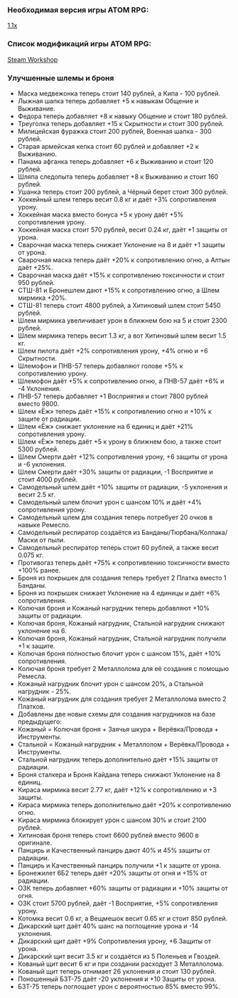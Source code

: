 ### Необходимая версия игры ATOM RPG:
[1.1x](https://store.steampowered.com/app/552620)

### Список модификаций игры ATOM RPG:
[Steam Workshop](https://steamcommunity.com/app/552620/workshop)

### Улучшенные шлемы и броня
- Маска медвежонка теперь стоит 140 рублей, а Кипа - 100 рублей.
- Лыжная шапка теперь добавляет +5 к навыкам Общение и Выживание.
- Федора теперь добавляет +8 к навыку Общение и стоит 180 рублей.
- Треуголка теперь добавляет +15 к Скрытности и стоит 300 рублей.
- Милицейская фуражка стоит 200 рублей, Военная шапка - 300 рублей.
- Старая армейская кепка стоит 60 рублей и добавляет +2 к Выживанию.
- Панама афганка теперь добавляет +6 к Выживанию и стоит 120 рублей.
- Шляпа следопыта теперь добавляет +8 к Выживанию и стоит 160 рублей.
- Ушанка теперь стоит 200 рублей, а Чёрный берет стоит 300 рублей.
- Хоккейный шлем теперь весит 0.8 кг и даёт +3% сопротивления урону.
- Хоккейная маска вместо бонуса +5 к урону даёт +5% сопротивления урону.
- Хоккейная маска стоит 570 рублей, весит 0.24 кг, даёт +1 защиты от урона.
- Сварочная маска теперь снижает Уклонение на 8 и даёт +1 защиты от урона.
- Сварочная маска теперь даёт +20% к сопротивлению огню, а Алтын даёт +25%.
- Сварочная маска даёт +15% к сопротивлению токсичности и стоит 950 рублей.
- СТШ-81 и Бронешлем дают +15% к сопротивлению огню, а Шлем мирмика +20%.
- СТШ-81 теперь стоит 4800 рублей, а Хитиновый шлем стоит 5450 рублей.
- Шлем мирмика увеличивает урон в ближнем бою на 5 и стоит 2300 рублей.
- Шлем мирмика теперь весит 1.3 кг, а вот Хитиновый шлем весит 1.5 кг.
- Шлем пилота даёт +2% сопротивления урону, +4% огню и +6 Скрытности.
- Шлемофон и ПНВ-57 теперь добавляют голове +5% к сопротивлению урону.
- Шлемофон даёт +5% к сопротивлению огню, а ПНВ-57 даёт +6% и -4 Уклонения.
- ПНВ-57 теперь добавляет +1 Восприятия и стоит 7800 рублей вместо 9800.
- Шлем «Ёж» теперь даёт +15% к сопротивлению огню и +10% к защите от радиации.
- Шлем «Ёж» снижает уклонение на 6 единиц и даёт +21% сопротивления урону.
- Шлем «Ёж» теперь даёт +5 к урону в ближнем бою, а также стоит 5300 рублей.
- Шлем Смерти даёт +12% сопротивления урону, +6 защиты от урона и -6 уклонения.
- Шлем Смерти даёт +30% защиты от радиации, -1 Восприятие и стоит 4000 рублей.
- Самодельный шлем даёт +10% защиты от радиации, -5 уклонения и весит 2.5 кг.
- Самодельный шлем блочит урон с шансом 10% и даёт +4% сопротивления урону.
- Самодельный шлем для создания теперь потребует 20 очков в навыке Ремесло.
- Самодельный респиратор создаётся из Банданы/Тюрбана/Колпака/Маски от пыли.
- Самодельный респиратор теперь стоит 60 рублей, а также весит 0.075 кг.
- Противогаз теперь даёт +75% к сопротивлению токсичности вместо +100% ранее.
- Броня из покрышек для создания теперь требует 2 Платка вместо 1 Банданы.
- Броня из покрышек снижает Уклонение на 4 единицы и даёт +6% сопротивления.
- Колючая броня и Кожаный нагрудник теперь добавляют +10% защиты от радиации.
- Колючая броня, Кожаный нагрудник, Стальной нагрудник снижают уклонение на 6.
- Колючая броня, Кожаный нагрудник, Стальной нагрудник получили +1 к защите.
- Колючая броня полностью блочит урон с шансом 15%, даёт +10% сопротивления.
- Колючая броня требует 2 Металлолома для её создания с помощью Ремесла.
- Кожаный нагрудник блочит урон с шансом 20%, а Стальной нагрудник - 25%.
- Кожаный нагрудник для создания требует 2 Металлолома вместо 2 Платков.
- Добавлены две новые схемы для создания нагрудников на базе предыдущего:
- Кожаный = Колючая броня + Заячья шкура + Верёвка/Провода + Инструменты.
- Стальной = Кожаный нагрудник + Металлолом + Верёвка/Провода + Инструменты.
- Стальной нагрудник теперь дополнительно даёт +15% защиты от радиации.
- Броня сталкера и Броня Кайдана теперь снижают Уклонение на 8 единиц.
- Кираса мирмика весит 2.77 кг, даёт +12% к сопротивлению и +3 защиты.
- Кираса мирмика теперь дополнительно даёт +20% к сопротивлению огню.
- Кираса мирмика блокирует урон с шансом 30% и стоит 2100 рублей.
- Хитиновая броня теперь стоит 6600 рублей вместо 9600 в оригинале.
- Панцирь и Качественный панцирь дают 40% и 45% защиты от радиации.
- Панцирь и Качественный панцирь получили +1 к защите от урона.
- Бронежилет 6Б2 теперь даёт +20% защиты от огня и +15% от радиации.
- ОЗК теперь добавляет +60% защиты от радиации и +10% защиты от огня.
- ОЗК стоит 5700 рублей, даёт -1 Восприятие, +5% сопротивления урону.
- Котомка весит 0.6 кг, а Вещмешок весит 0.65 кг и стоит 850 рублей.
- Дикарский щит даёт 40% шанс на поглощение урона и -14 уклонения.
- Дикарский щит даёт +9% Сопротивления урону, +6 Защиты от урона.
- Дикарский щит весит 3.5 кг и создаётся из 5 Поленьев и Гвоздей.
- Кованый щит весит 6 кг и при создании расходует 3 Металлолома.
- Кованый щит теперь отнимает 26 уклонения и стоит 130 рублей.
- Поношенный БЗТ-75 даёт -20 уклонения и +10 Защиты от урона.
- БЗТ-75 теперь поглощает урон с вероятностью 85% вместо 99%.